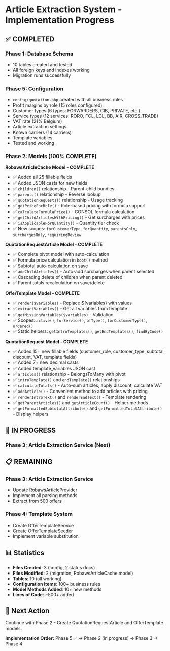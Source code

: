 # Article Extraction System - Implementation Progress

## ✅ **COMPLETED**

### Phase 1: Database Schema
- 10 tables created and tested
- All foreign keys and indexes working
- Migration runs successfully

### Phase 5: Configuration  
- `config/quotation.php` created with all business rules
- Profit margins by role (15 roles configured)
- Customer types (6 types: FORWARDERS, CIB, PRIVATE, etc.)
- Service types (12 services: RORO, FCL, LCL, BB, AIR, CROSS_TRADE)
- VAT rate (21% Belgium)
- Article extraction settings
- Known carriers (14 carriers)
- Template variables
- Tested and working

### Phase 2: Models (100% COMPLETE)

**RobawsArticleCache Model - COMPLETE**
- ✅ Added all 25 fillable fields
- ✅ Added JSON casts for new fields
- ✅ `children()` relationship - Parent-child bundles
- ✅ `parents()` relationship - Reverse lookup
- ✅ `quotationRequests()` relationship - Usage tracking
- ✅ `getPriceForRole()` - Role-based pricing with formula support
- ✅ `calculateFormulaPrice()` - CONSOL formula calculation
- ✅ `getChildArticlesWithPricing()` - Get surcharges with prices
- ✅ `isApplicableForQuantity()` - Quantity tier check
- ✅ New scopes: `forCustomerType`, `forQuantity`, `parentsOnly`, `surchargesOnly`, `requiringReview`

**QuotationRequestArticle Model - COMPLETE**
- ✅ Complete pivot model with auto-calculation
- ✅ Formula price calculation in `boot()` method
- ✅ Subtotal auto-calculation on save
- ✅ `addChildArticles()` - Auto-add surcharges when parent selected
- ✅ Cascading delete of children when parent deleted
- ✅ Parent totals recalculation on save/delete

**OfferTemplate Model - COMPLETE**
- ✅ `render($variables)` - Replace ${variables} with values
- ✅ `extractVariables()` - Get all variables from template
- ✅ `getMissingVariables($variables)` - Validation
- ✅ Scopes: `active()`, `forService()`, `ofType()`, `forCustomerType()`, `ordered()`
- ✅ Static helpers: `getIntroTemplates()`, `getEndTemplates()`, `findByCode()`

**QuotationRequest Model - COMPLETE**
- ✅ Added 15+ new fillable fields (customer_role, customer_type, subtotal, discount, VAT, template fields)
- ✅ Added 7+ new decimal casts
- ✅ Added template_variables JSON cast
- ✅ `articles()` relationship - BelongsToMany with pivot
- ✅ `introTemplate()` and `endTemplate()` relationships
- ✅ `calculateTotals()` - Auto-sum articles, apply discount, calculate VAT
- ✅ `addArticle()` - Convenient method to add articles with pricing
- ✅ `renderIntroText()` and `renderEndText()` - Template rendering
- ✅ `getParentArticles()` and `getArticleCount()` - Helper methods
- ✅ `getFormattedSubtotalAttribute()` and `getFormattedTotalAttribute()` - Display helpers

## 🚧 **IN PROGRESS**

### Phase 3: Article Extraction Service (Next)

## 📋 **REMAINING**

### Phase 3: Article Extraction Service
- Update RobawsArticleProvider
- Implement all parsing methods
- Extract from 500 offers

### Phase 4: Template System
- Create OfferTemplateService
- Create OfferTemplateSeeder
- Implement variable substitution

## 📊 **Statistics**

- **Files Created**: 3 (config, 2 status docs)
- **Files Modified**: 2 (migration, RobawsArticleCache model)
- **Tables**: 10 (all working)
- **Configuration Items**: 100+ business rules
- **Model Methods Added**: 10+ new methods
- **Lines of Code**: ~500+ added

## 🎯 **Next Action**

Continue with Phase 2 - Create QuotationRequestArticle and OfferTemplate models.

**Implementation Order:**
Phase 5 ✅ → Phase 2 (in progress) → Phase 3 → Phase 4

